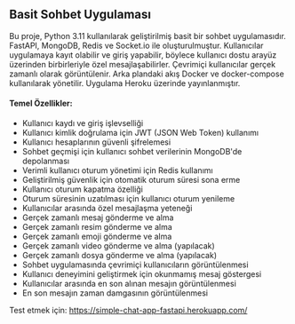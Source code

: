 ## Basit Sohbet Uygulaması

Bu proje, Python 3.11 kullanılarak geliştirilmiş basit bir sohbet uygulamasıdır. FastAPI, MongoDB, Redis ve Socket.io ile oluşturulmuştur. Kullanıcılar uygulamaya kayıt olabilir ve giriş yapabilir, böylece kullanıcı dostu arayüz üzerinden birbirleriyle özel mesajlaşabilirler. Çevrimiçi kullanıcılar gerçek zamanlı olarak görüntülenir. Arka plandaki akış Docker ve docker-compose kullanılarak yönetilir. Uygulama Heroku üzerinde yayınlanmıştır.
#### Temel Özellikler:

* Kullanıcı kaydı ve giriş işlevselliği
* Kullanıcı kimlik doğrulama için JWT (JSON Web Token) kullanımı
* Kullanıcı hesaplarının güvenli şifrelemesi
* Sohbet geçmişi için kullanıcı sohbet verilerinin MongoDB'de depolanması
* Verimli kullanıcı oturum yönetimi için Redis kullanımı
* Geliştirilmiş güvenlik için otomatik oturum süresi sona erme
* Kullanıcı oturum kapatma özelliği
* Oturum süresinin uzatılması için kullanıcı oturum yenileme
* Kullanıcılar arasında özel mesajlaşma yeteneği
* Gerçek zamanlı mesaj gönderme ve alma
* Gerçek zamanlı resim gönderme ve alma
* Gerçek zamanlı emoji gönderme ve alma
* Gerçek zamanlı video gönderme ve alma (yapılacak)
* Gerçek zamanlı dosya gönderme ve alma (yapılacak)
* Sohbet uygulamasında çevrimiçi kullanıcıların görüntülenmesi
* Kullanıcı deneyimini geliştirmek için okunmamış mesaj göstergesi
* Kullanıcılar arasında en son alınan mesajın görüntülenmesi
* En son mesajın zaman damgasının görüntülenmesi

Test etmek için:
https://simple-chat-app-fastapi.herokuapp.com/
